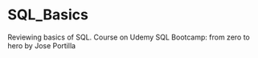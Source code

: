 # SQL_Basics

Reviewing basics of SQL. Course on Udemy SQL Bootcamp: from zero to hero by Jose Portilla
